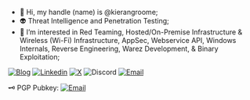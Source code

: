 - 👋 Hi, my handle (name) is @kierangroome;
- 👽 Threat Intelligence and Penetration Testing;
- 👾 I’m interested in Red Teaming, Hosted/On-Premise Infrastructure & Wireless (Wi-Fi) Infrastructure, AppSec, Webservice API, Windows Internals, Reverse Engineering, Warez Development, & Binary Exploitation;

<a target="_blank" href="https://blog.kierangroo.me/"><img src="https://img.shields.io/badge/Tor-7D4698?logo=Tor-Browser&logoColor=white" alt="Blog"></a>
<a target="_blank" href="www.linkedin.com/in/kieran-g-103810318"><img src="https://img.shields.io/badge/-LinkedIn-blue?style=for-the-badge&logo=Linkedin&logoColor=fff" alt="Linkedin"></a>
<a target="_blank" href="https://x.com/kierangroome"><img src="https://img.shields.io/badge/-X (Twitter)-000?style=for-the-badge&logo=x&logoColor=fff" alt="X"></a>
<a target="_blank"><img src="https://img.shields.io/badge/vani11a4867?style=for-the-badge&logo=Discord&logoColor=white" alt="Discord"></a>
<a target="_blank" href="mailto:kierangroome@protonmail.com"><img src="https://img.shields.io/badge/Proton%20Mail-6D4AFF?logo=protonmail&logoColor=fff" alt="Email"></a>

🗝️ PGP Pubkey: <a target="_blank" href="https://github.com/kierangroome/me"><img src="https://img.shields.io/badge/GitHub-%23121011.svg?logo=github&logoColor=white" alt="Email"></a>

<!---
kierangroome/kierangroome is a ✨ special ✨ repository because its `README.md` (this file) appears on your GitHub profile.
You can click the Preview link to take a look at your changes.
--->
